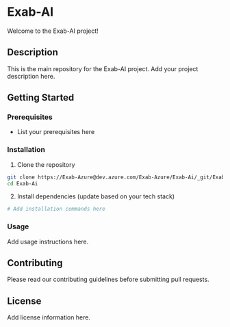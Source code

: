 # Exab-AI

Welcome to the Exab-AI project!

## Description

This is the main repository for the Exab-AI project. Add your project description here.

## Getting Started

### Prerequisites

- List your prerequisites here

### Installation

1. Clone the repository
```bash
git clone https://Exab-Azure@dev.azure.com/Exab-Azure/Exab-Ai/_git/Exab-Ai
cd Exab-Ai
```

2. Install dependencies (update based on your tech stack)
```bash
# Add installation commands here
```

### Usage

Add usage instructions here.

## Contributing

Please read our contributing guidelines before submitting pull requests.

## License

Add license information here.
